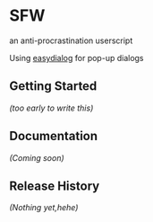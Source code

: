 # SFW

an anti-procrastination userscript

Using [easydialog](http://stylechen.com/easydialog-v2-0.html) for pop-up dialogs

## Getting Started
_(too early to write this)_

## Documentation
_(Coming soon)_

## Release History
_(Nothing yet,hehe)_

